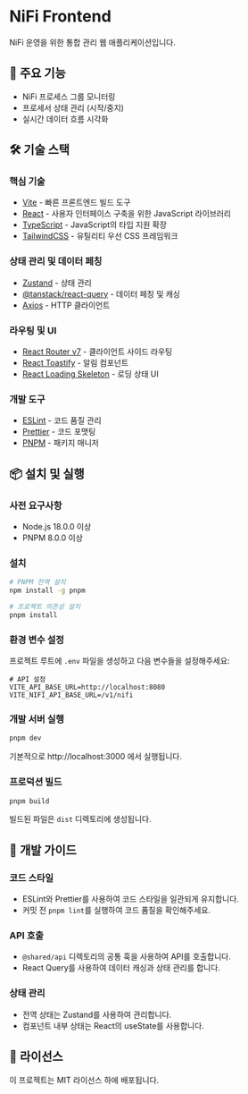 # NiFi Frontend

NiFi 운영을 위한 통합 관리 웹 애플리케이션입니다.

## 🚀 주요 기능

- NiFi 프로세스 그룹 모니터링
- 프로세서 상태 관리 (시작/중지)
- 실시간 데이터 흐름 시각화

## 🛠 기술 스택

### 핵심 기술
- [Vite](https://vitejs.dev) - 빠른 프론트엔드 빌드 도구
- [React](https://reactjs.org) - 사용자 인터페이스 구축을 위한 JavaScript 라이브러리
- [TypeScript](https://www.typescriptlang.org) - JavaScript의 타입 지원 확장
- [TailwindCSS](https://tailwindcss.com) - 유틸리티 우선 CSS 프레임워크

### 상태 관리 및 데이터 페칭
- [Zustand](https://zustand.docs.pmnd.rs/) - 상태 관리
- [@tanstack/react-query](https://tanstack.com/query/latest) - 데이터 페칭 및 캐싱
- [Axios](https://axios-http.com) - HTTP 클라이언트

### 라우팅 및 UI
- [React Router v7](https://reactrouter.com) - 클라이언트 사이드 라우팅
- [React Toastify](https://fkhadra.github.io/react-toastify/) - 알림 컴포넌트
- [React Loading Skeleton](https://github.com/dvtng/react-loading-skeleton) - 로딩 상태 UI

### 개발 도구
- [ESLint](https://eslint.org) - 코드 품질 관리
- [Prettier](https://prettier.io) - 코드 포맷팅
- [PNPM](https://pnpm.io) - 패키지 매니저

## 📦 설치 및 실행

### 사전 요구사항
- Node.js 18.0.0 이상
- PNPM 8.0.0 이상

### 설치
```bash
# PNPM 전역 설치
npm install -g pnpm

# 프로젝트 의존성 설치
pnpm install
```

### 환경 변수 설정
프로젝트 루트에 `.env` 파일을 생성하고 다음 변수들을 설정해주세요:

```env
# API 설정
VITE_API_BASE_URL=http://localhost:8080
VITE_NIFI_API_BASE_URL=/v1/nifi
```

### 개발 서버 실행
```bash
pnpm dev
```
기본적으로 http://localhost:3000 에서 실행됩니다.

### 프로덕션 빌드
```bash
pnpm build
```
빌드된 파일은 `dist` 디렉토리에 생성됩니다.

## 🔧 개발 가이드

### 코드 스타일
- ESLint와 Prettier를 사용하여 코드 스타일을 일관되게 유지합니다.
- 커밋 전 `pnpm lint`를 실행하여 코드 품질을 확인해주세요.

### API 호출
- `@shared/api` 디렉토리의 공통 훅을 사용하여 API를 호출합니다.
- React Query를 사용하여 데이터 캐싱과 상태 관리를 합니다.

### 상태 관리
- 전역 상태는 Zustand를 사용하여 관리합니다.
- 컴포넌트 내부 상태는 React의 useState를 사용합니다.

## 📝 라이선스

이 프로젝트는 MIT 라이선스 하에 배포됩니다.
